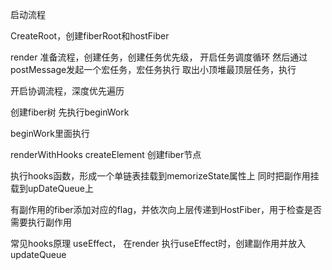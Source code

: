 
启动流程

CreateRoot，创建fiberRoot和hostFiber

render
准备流程，创建任务，创建任务优先级，
开启任务调度循环
然后通过postMessage发起一个宏任务，宏任务执行
取出小顶堆最顶层任务，执行

开启协调流程，深度优先遍历

创建fiber树
先执行beginWork

beginWork里面执行

renderWithHooks
createElement
创建fiber节点

执行hooks函数，形成一个单链表挂载到memorizeState属性上
同时把副作用挂载到upDateQueue上

有副作用的fiber添加对应的flag，并依次向上层传递到HostFiber，用于检查是否需要执行副作用

常见hooks原理
useEffect，
在render
执行useEffect时，创建副作用并放入updateQueue



